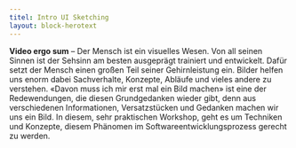 ```yaml
---
titel: Intro UI Sketching
layout: block-herotext
---
```


**Video ergo sum** – Der Mensch ist ein visuelles Wesen. Von all seinen Sinnen ist der Sehsinn am besten ausgeprägt trainiert und entwickelt. Dafür setzt der Mensch  einen großen Teil seiner Gehirnleistung ein. Bilder helfen uns enorm dabei Sachverhalte, Konzepte, Abläufe und vieles andere zu verstehen. «Davon muss ich mir erst mal ein Bild machen» ist eine der Redewendungen, die diesen Grundgedanken wieder gibt, denn aus verschiedenen Informationen, Versatzstücken und Gedanken machen wir uns ein Bild. In diesem, sehr praktischen Workshop, geht es um Techniken und Konzepte, diesem Phänomen im Softwareentwicklungsprozess gerecht zu werden.
